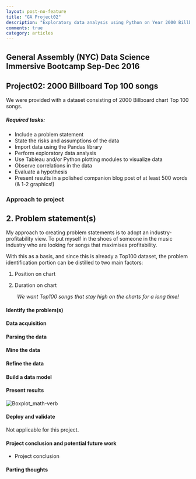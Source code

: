 ```yaml
---
layout: post-no-feature
title: "GA Project02"
description: "Exploratory data analysis using Python on Year 2000 Billboard Top 100 chart"
comments: true
category: articles
---
```


## General Assembly (NYC) Data Science Immersive Bootcamp Sep-Dec 2016

## Project02: 2000 Billboard Top 100 songs
We were provided with a dataset consisting of 2000 Billboard chart Top 100 songs.

##### Required tasks:

- Include a problem statement
- State the risks and assumptions of the data
- Import data using the Pandas library
- Perform exploratory data analysis
- Use Tableau and/or Python plotting modules to visualize data
- Observe correlations in the data
- Evaluate a hypothesis
- Present results in a polished companion blog post of at least 500 words (& 1-2 graphics!)

### Approach to project

## 2. Problem statement(s)

My approach to creating problem statements is to adopt an industry-profitability view. To put myself in the shoes of someone in the music industry who are looking for songs that maximises profitability. 

With this as a basis, and since this is already a Top100 dataset, the problem identification portion can be distilled to two main factors:

1. Position on chart

2. Duration on chart

*$$We\ want\ Top100\ songs\ that\ stay\ high\ on\ the\ charts\ for\ a\ long\ time!$$*

#### Identify the problem(s)



#### Data acquisition



#### Parsing the data



#### Mine the data



#### Refine the data



#### Build a data model



#### Present results



![Boxplot_math-verb]({{site-url}}/images/GA-DSI_Proj01_Boxplot_math-verb.png?raw=true)


#### Deploy and validate

Not applicable for this project.

#### Project conclusion and potential future work

- Project conclusion



#### Parting thoughts







     
